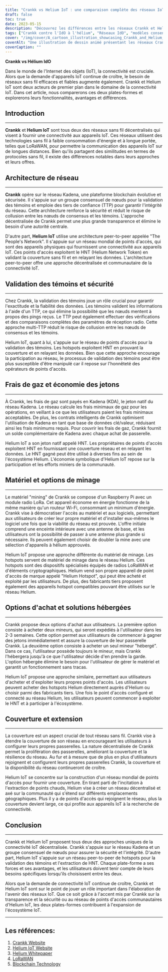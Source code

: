 ```yaml
---
title: "Crankk vs Helium IoT : une comparaison complète des réseaux IoT"
draft: false
toc: true
date: 2023-05-15
description: "Découvrez les différences entre les réseaux Crankk et Helium IoT, leurs modèles de consensus, le matériel minier, les frais de gaz, et plus encore."
tags: ["Crankk contre l'IdO à l'hélium", "Réseaux IdO", "modèles consensuels", "matériel minier", "frais de gaz", "chaîne de blocs", "LoRaWAN", "Connectivité IdO", "Communication sans fil", "Internet des objets", "réseaux décentralisés", "appareils à faible consommation", "Solutions IdO", "appareils intelligents", "Applications IdO", "transmission de données", "solutions de connectivité", "Technologie IdO", "comparaison de réseau", "réseaux sans fil"]
cover: "/img/cover/A_cartoon_illustration_showcasing_Crankk_and_Helium_IoT.png"
coverAlt: "Une illustration de dessin animé présentant les réseaux Crankk et Helium IoT connectant des appareils intelligents dans un environnement décentralisé et sans fil."
coverCaption: ""
---
```


**Crankk vs Hélium IdO**

Dans le monde de l'Internet des objets (IoT), la connectivité est cruciale. Alors que la demande d'appareils IoT continue de croître, le besoin de réseaux sans fil efficaces et fiables augmente également. Crankk et Helium IoT sont deux acteurs de premier plan dans le domaine de la connectivité IoT. Dans cet article, nous comparerons ces deux plates-formes et explorerons leurs fonctionnalités, avantages et différences.

## Introduction

______

**Crankk** et **Helium IoT** sont tous deux des réseaux sans fil décentralisés qui visent à fournir une connectivité aux appareils IoT. Ces réseaux utilisent des technologies sans fil à faible consommation d'énergie et à longue portée, telles que LoRaWAN, pour permettre la communication des appareils IoT sur de longues distances. Bien qu'ils partagent des similitudes en termes de protocoles sans fil, il existe des différences notables dans leurs approches et leurs offres.

## Architecture de réseau

______

**Crankk** opère sur le réseau Kadena, une plateforme blockchain évolutive et sécurisée. Il s'appuie sur un groupe consensuel de nœuds pour la validation des témoins et emploie des tiers de confiance (TTP) pour garantir l'intégrité du réseau. Cette architecture renforce la sécurité et réduit le risque de collusion entre les nœuds de consensus et les témoins. L'approche décentralisée de Crankk permet une plus grande transparence et élimine le besoin d'une autorité centrale.

D'autre part, **Helium IoT** utilise une architecture peer-to-peer appelée "The People's Network". Il s'appuie sur un réseau mondial de points d'accès, qui sont des appareils physiques qui fournissent une connectivité aux appareils IoT. Ces points d'accès exploitent le HNT (Helium Network Token) en validant la couverture sans fil et en relayant les données. L'architecture peer-to-peer offre une approche décentralisée et communautaire de la connectivité IoT.

## Validation des témoins et sécurité

______

Chez Crankk, la validation des témoins joue un rôle crucial pour garantir l'exactitude et la fiabilité des données. Les témoins valident les informations à l'aide d'un TTP, ce qui élimine la possibilité que les nœuds mentent à propos des pings reçus. Le TTP peut également effectuer des vérifications et des comparaisons complètes des paramètres de réception radio. Cette approche multi-TTP réduit le risque de collusion entre les nœuds de consensus et les témoins.

Helium IoT, quant à lui, s'appuie sur le réseau de points d'accès pour la validation des témoins. Les hotspots exploitent HNT en prouvant la couverture et en relayant les données. Bien que cette approche encourage la participation au réseau, le processus de validation des témoins peut être plus susceptible d'être manipulé car il repose sur l'honnêteté des opérateurs de points d'accès.

## Frais de gaz et économie des jetons

______

À Crankk, les frais de gaz sont payés en Kadena (KDA), le jeton natif du réseau Kadena. Le réseau calcule les frais minimaux de gaz pour les opérations, en veillant à ce que les utilisateurs paient les frais minimaux acceptables. De plus, les contrats intelligents de Crankk optimisent l'utilisation de Kadena en tant que base de données clé/valeur, réduisant ainsi les frais minimums requis. Pour couvrir les frais de gaz, Crankk fournit un solde complémentaire de Kadena avec chaque achat de passerelle.

Helium IoT a son jeton natif appelé HNT. Les propriétaires de points d'accès exploitent HNT en fournissant une couverture réseau et en relayant les données. Le HNT gagné peut être utilisé à diverses fins au sein de l'écosystème Helium. L'économie symbolique d'Helium IoT repose sur la participation et les efforts miniers de la communauté.

## Matériel et options de minage

______

Le matériel "mining" de Crankk se compose d'un Raspberry Pi avec un module radio LoRa. Cet appareil économe en énergie fonctionne de la même manière qu'un routeur Wi-Fi, consommant un minimum d'énergie. Crankk vise à démocratiser l'accès au matériel et aux logiciels, permettant aux utilisateurs de créer leur propre matériel et d'installer eux-mêmes le logiciel une fois que la viabilité du réseau est prouvée. L'offre initiale comprend une enceinte intérieure avec une antenne de base, et les utilisateurs ont la possibilité de passer à une antenne plus grande si nécessaire. Ils peuvent également choisir de doubler la mine avec une sélection d'appareils à hélium approuvés.

Helium IoT propose une approche différente du matériel de minage. Les hotspots servent de matériel de minage dans le réseau Helium. Ces hotspots sont des dispositifs spécialisés équipés de radios LoRaWAN et d'éléments cryptographiques. Helium vend son propre appareil de point d'accès de marque appelé "Helium Hotspot", qui peut être acheté et exploité par les utilisateurs. De plus, des fabricants tiers proposent également des appareils hotspot compatibles pouvant être utilisés sur le réseau Helium.

## Options d'achat et solutions hébergées

______

Crankk propose deux options d'achat aux utilisateurs. La première option consiste à acheter deux mineurs, qui seront expédiés à l'utilisateur dans les 2-3 semaines. Cette option permet aux utilisateurs de commencer à gagner des jetons immédiatement et assure la couverture de leur passerelle Crankk. La deuxième option consiste à acheter un seul mineur "hébergé". Dans ce cas, l'utilisateur possède toujours le mineur, mais Crankk l'hébergera jusqu'à ce que l'utilisateur décide d'en prendre la garde. L'option hébergée élimine le besoin pour l'utilisateur de gérer le matériel et garantit un fonctionnement sans tracas.

Helium IoT propose une approche similaire, permettant aux utilisateurs d'acheter et d'exploiter leurs propres points d'accès. Les utilisateurs peuvent acheter des hotspots Helium directement auprès d'Helium ou choisir parmi des fabricants tiers. Une fois le point d'accès configuré et connecté au réseau Helium, les utilisateurs peuvent commencer à exploiter le HNT et à participer à l'écosystème.

## Couverture et extension

______

La couverture est un aspect crucial de tout réseau sans fil. Crankk vise à étendre la couverture de son réseau en encourageant les utilisateurs à configurer leurs propres passerelles. La nature décentralisée de Crankk permet la prolifération des passerelles, améliorant la couverture et la résilience du réseau. Au fur et à mesure que de plus en plus d'utilisateurs rejoignent et configurent leurs propres passerelles Crankk, la couverture et la disponibilité du réseau continueront de croître.

Helium IoT se concentre sur la construction d'un réseau mondial de points d'accès pour fournir une couverture. En tirant parti de l'incitation à l'extraction de points chauds, Helium vise à créer un réseau décentralisé et axé sur la communauté qui s'étend sur différents emplacements géographiques. Plus il y a de points d'accès qui rejoignent le réseau, plus la couverture devient large, ce qui profite aux appareils IoT à la recherche de connectivité.


## Conclusion

______

Crankk et Helium IoT proposent tous deux des approches uniques de la connectivité IoT décentralisée. Crankk s'appuie sur le réseau Kadena et un groupe consensuel de nœuds pour assurer la sécurité et l'intégrité. D'autre part, Helium IoT s'appuie sur un réseau peer-to-peer de hotspots pour la validation des témoins et l'extraction de HNT. Chaque plate-forme a ses forces et ses avantages, et les utilisateurs doivent tenir compte de leurs besoins spécifiques lorsqu'ils choisissent entre les deux.

Alors que la demande de connectivité IoT continue de croître, Crankk et Helium IoT sont sur le point de jouer un rôle important dans l'élaboration de l'avenir des réseaux IoT. Que ce soit grâce à l'accent mis par Crankk sur la transparence et la sécurité ou au réseau de points d'accès communautaires d'Helium IoT, les deux plates-formes contribuent à l'expansion de l'écosystème IoT.

______

## Les références:

1. [Crankk Website](https://crankk.io/)
2. [Helium IoT Website](https://www.helium.com/)
3. [Helium Whitepaper](https://whitepaper.io/document/649/helium-whitepaper)
4. [LoRaWAN](https://lora-alliance.org/about-lorawan)
5. [Blockchain Technology](https://www.investopedia.com/terms/b/blockchain.asp)
